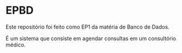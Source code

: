 # EPBD

Este repositório foi feito como EP1 da matéria de Banco de Dados.

É um sistema que consiste em agendar consultas em um consultório médico. 
